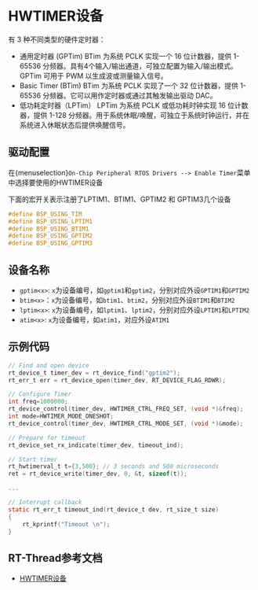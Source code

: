 # HWTIMER设备

有 3 种不同类型的硬件定时器：
- 通用定时器 (GPTim) BTim 为系统 PCLK 实现一个 16 位计数器，提供 1-65536 分频器。具有4个输入/输出通道，可独立配置为输入/输出模式。 GPTim 可用于 PWM 以生成波或测量输入信号。
- Basic Timer (BTim) BTim 为系统 PCLK 实现了一个 32 位计数器，提供 1-65536 分频器。它可以用作定时器或通过其触发输出驱动 DAC。
- 低功耗定时器（LPTim） LPTim 为系统 PCLK 或低功耗时钟实现 16 位计数器，提供 1-128 分频器。用于系统休眠/唤醒，可独立于系统时钟运行，并在系统进入休眠状态后提供唤醒信号。

## 驱动配置

在{menuselection}`On-Chip Peripheral RTOS Drivers --> Enable Timer`菜单中选择要使用的HWTIMER设备

下面的宏开关表示注册了LPTIM1、BTIM1、GPTIM2 和 GPTIM3几个设备
```c
#define BSP_USING_TIM
#define BSP_USING_LPTIM1
#define BSP_USING_BTIM1
#define BSP_USING_GPTIM2
#define BSP_USING_GPTIM3
```

## 设备名称
- `gptim<x>`: `x`为设备编号，如`gptim1`和`gptim2`，分别对应外设`GPTIM1`和`GPTIM2`
- `btim<x>`：`x`为设备编号，如`btim1`、`btim2`，分别对应外设`BTIM1`和`BTIM2`
- `lptim<x>`: `x`为设备编号，如`lptim1`、`lptim2`，分别对应外设`LPTIM1`和`LPTIM2`
- `atim<x>`: `x`为设备编号，如`atim1`，对应外设`ATIM1`


## 示例代码

```c
// Find and open device
rt_device_t timer_dev = rt_device_find("gptim2");
rt_err_t err = rt_device_open(timer_dev, RT_DEVICE_FLAG_RDWR);

// Configure Timer
int freq=1000000;
rt_device_control(timer_dev, HWTIMER_CTRL_FREQ_SET, (void *)&freq);	
int mode=HWTIMER_MODE_ONESHOT;
rt_device_control(timer_dev, HWTIMER_CTRL_MODE_SET, (void *)&mode);	

// Prepare for timeout
rt_device_set_rx_indicate(timer_dev, timeout_ind);

// Start timer
rt_hwtimerval_t t={3,500}; // 3 seconds and 500 microseconds
ret = rt_device_write(timer_dev, 0, &t, sizeof(t));

...

// Interrupt callback
static rt_err_t timeout_ind(rt_device_t dev, rt_size_t size)
{
    rt_kprintf("Timeout \n");
}

```


[hwtimer]: https://www.rt-thread.org/document/site/#/rt-thread-version/rt-thread-standard/programming-manual/device/hwtimer/hwtimer
## RT-Thread参考文档

- [HWTIMER设备][hwtimer]